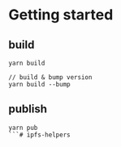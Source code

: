 # Getting started

## build

```
yarn build

// build & bump version
yarn build --bump
```

## publish

```
yarn pub
```# ipfs-helpers
